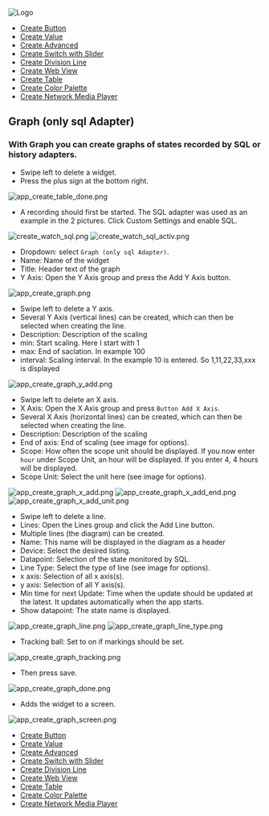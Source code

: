 ![Logo](../../admin/hiob.png)

-   [Create Button](button.md)
-   [Create Value](value.md)
-   [Create Advanced](advanced.md)
-   [Create Switch with Slider](switch_w_slider.md)
-   [Create Division Line](division.md)
-   [Create Web View](webview.md)
-   [Create Table](table.md)
-   [Create Color Palette](color.md)
-   [Create Network Media Player](media_player.md)

## Graph (only sql Adapter)

### With Graph you can create graphs of states recorded by SQL or history adapters.

- Swipe left to delete a widget.
- Press the plus sign at the bottom right.

![app_create_table_done.png](img/../../de/img/app_create_table_done.png)

- A recording should first be started. The SQL adapter was used as an example in the 2 pictures. Click Custom Settings and enable SQL.

![create_watch_sql.png](img/create_watch_sql.png)
![create_watch_sql_activ.png](img/create_watch_sql_activ.png)

- Dropdown: select `Graph (only sql Adapter)`.
- Name: Name of the widget
- Title: Header text of the graph
- Y Axis: Open the Y Axis group and press the Add Y Axis button.

![app_create_graph.png](img/../../de/img/app_create_graph.png)

- Swipe left to delete a Y axis.
- Several Y Axis (vertical lines) can be created, which can then be selected when creating the line.
- Description: Description of the scaling
- min: Start scaling. Here I start with 1
- max: End of saclation. In example 100
- interval: Scaling interval. In the example 10 is entered. So 1,11,22,33,xxx is displayed

![app_create_graph_y_add.png](img/../../de/img/app_create_graph_y_add.png)

- Swipe left to delete an X axis.
- X Axis: Open the X Axis group and press `Button Add X Axis`.
- Several X Axis (horizontal lines) can be created, which can then be selected when creating the line.
- Description: Description of the scaling
- End of axis: End of scaling (see image for options).
- Scope: How often the scope unit should be displayed. If you now enter `hour` under Scope Unit, an hour will be displayed. If you enter 4, 4 hours will be displayed.
- Scope Unit: Select the unit here (see image for options).

![app_create_graph_x_add.png](img/../../de/img/app_create_graph_x_add.png)
![app_create_graph_x_add_end.png](img/../../de/img/app_create_graph_x_add_end.png)
![app_create_graph_x_add_unit.png](img/../../de/img/app_create_graph_x_add_unit.png)

- Swipe left to delete a line.
- Lines: Open the Lines group and click the Add Line button.
- Multiple lines (the diagram) can be created.
- Name: This name will be displayed in the diagram as a header
- Device: Select the desired listing.
- Datapoint: Selection of the state monitored by SQL.
- Line Type: Select the type of line (see image for options).
- x axis: Selection of all x axis(s).
- y axis: Selection of all Y axis(s).
- Min time for next Update: Time when the update should be updated at the latest. It updates automatically when the app starts.
- Show datapoint: The state name is displayed.

![app_create_graph_line.png](img/../../de/img/app_create_graph_line.png)
![app_create_graph_line_type.png](img/../../de/img/app_create_graph_line_type.png)

- Tracking ball: Set to on if markings should be set.

![app_create_graph_tracking.png](img/../../de/img/app_create_graph_tracking.png)

- Then press save.

![app_create_graph_done.png](img/../../de/img/app_create_graph_done.png)

- Adds the widget to a screen.

![app_create_graph_screen.png](img/../../de/img/app_create_graph_screen.png)

-   [Create Button](button.md)
-   [Create Value](value.md)
-   [Create Advanced](advanced.md)
-   [Create Switch with Slider](switch_w_slider.md)
-   [Create Division Line](division.md)
-   [Create Web View](webview.md)
-   [Create Table](table.md)
-   [Create Color Palette](color.md)
-   [Create Network Media Player](media_player.md)